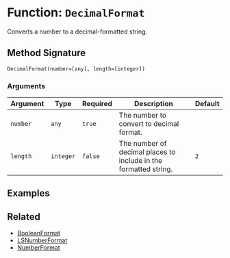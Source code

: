 [comment]: # (Note: This documentation is generated dynamically in the build process.  To modify the contents, change the javadoc on the _invoke method of the BIF class)

# Function: `DecimalFormat`

Converts a number to a decimal-formatted string.

## Method Signature

```
DecimalFormat(number=[any], length=[integer])
```

### Arguments


| Argument | Type | Required | Description | Default |
|----------|------|----------|-------------|---------|
| `number` | `any` | `true` | The number to convert to decimal format. |  |
| `length` | `integer` | `false` | The number of decimal places to include in the formatted string. | `2` |

## Examples



## Related

  * [BooleanFormat](./BooleanFormat.md)
  * [LSNumberFormat](./LSNumberFormat.md)
  * [NumberFormat](./NumberFormat.md)
